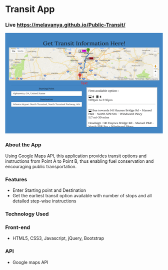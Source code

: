  # Transit App
 
 ### Live https://melavanya.github.io/Public-Transit/

![dock](img/transit-app.png)

### About the App

Using Google Maps API, this application provides transit options and instructions from Point A to Point B, 
thus enabling fuel conservation and encouraging public transportation.


### Features

- Enter Starting point and Destination 
- Get the earliest transit option available with number of stops and all detailed step-wise instructions

### Technology Used

### Front-end
- HTML5, CSS3, Javascript, jQuery, Bootstrap
### API 
- Google maps API
